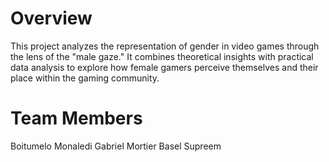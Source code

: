 # Overview
This project analyzes the representation of gender in video games through the lens of the "male gaze." It combines theoretical insights with practical data analysis to explore how female gamers perceive themselves and their place within the gaming community.

# Team Members
Boitumelo Monaledi
Gabriel Mortier
Basel
Supreem
